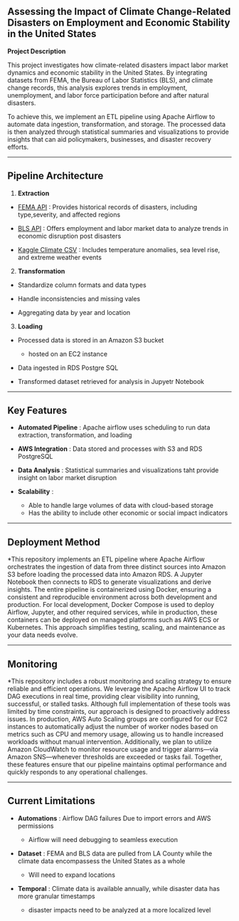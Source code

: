 Assessing the Impact of Climate Change-Related Disasters on Employment and Economic Stability in the United States
--

**Project Description**

This project investigates how climate-related disasters impact labor market dynamics and economic stability in the United States. By integrating datasets from FEMA, the Bureau of Labor Statistics (BLS), and climate change records, this analysis explores trends in employment, unemployment, and labor force participation before and after natural disasters.

To achieve this, we implement an ETL pipeline using Apache Airflow to automate data ingestion, transformation, and storage. The processed data is then analyzed through statistical summaries and visualizations to provide insights that can aid policymakers, businesses, and disaster recovery efforts.


*****

Pipeline Architecture
--

1. **Extraction**

* [FEMA API](https://www.fema.gov/about/openfema/data-sets) : Provides historical records of disasters, including type,severity, and affected regions
  
* [BLS API](https://www.bls.gov/developers/) : Offers employment and labor market data to analyze trends in economic disruption post disasters
  
* [Kaggle Climate CSV](https://www.kaggle.com/datasets?search=climate+change) : Includes temperature anomalies, sea level rise, and extreme weather events
  
  
2. **Transformation**
   
* Standardize column formats and data types
  
* Handle inconsistencies and missing vales

* Aggregating data by year and location
  

3. **Loading**
   
* Processed data is stored in an Amazon S3 bucket
  * hosted on an EC2 instance
 
* Data ingested in RDS Postgre SQL
  
* Transformed dataset retrieved for analysis in Jupyetr Notebook

*****

Key Features
--

* **Automated Pipeline** : Apache airflow uses scheduling to run data extraction, transformation, and loading

*  **AWS Integration** : Data stored and processes with S3 and RDS PostgreSQL

*  **Data Analysis** : Statistical summaries and visualizations taht provide insight on labor market disruption

* **Scalability** : 
  * Able to handle large volumes of data with cloud-based storage
  * Has the ability to include other economic or social impact indicators
 
*****

Deployment Method
--
*This repository implements an ETL pipeline where Apache Airflow orchestrates the ingestion of data from three distinct sources into Amazon S3 before loading the processed data into Amazon RDS. A Jupyter Notebook then connects to RDS to generate visualizations and derive insights. The entire pipeline is containerized using Docker, ensuring a consistent and reproducible environment across both development and production. For local development, Docker Compose is used to deploy Airflow, Jupyter, and other required services, while in production, these containers can be deployed on managed platforms such as AWS ECS or Kubernetes. This approach simplifies testing, scaling, and maintenance as your data needs evolve.


*****

Monitoring
--
*This repository includes a robust monitoring and scaling strategy to ensure reliable and efficient operations. We leverage the Apache Airflow UI to track DAG executions in real time, providing clear visibility into running, successful, or stalled tasks. Although full implementation of these tools was limited by time constraints, our approach is designed to proactively address issues. In production, AWS Auto Scaling groups are configured for our EC2 instances to automatically adjust the number of worker nodes based on metrics such as CPU and memory usage, allowing us to handle increased workloads without manual intervention. Additionally, we plan to utilize Amazon CloudWatch to monitor resource usage and trigger alarms—via Amazon SNS—whenever thresholds are exceeded or tasks fail. Together, these features ensure that our pipeline maintains optimal performance and quickly responds to any operational challenges.


*****

Current Limitations
--

* **Automations** : Airflow DAG failures Due to import errors and AWS permissions
  * Airflow will need debugging to seamless execution
    
* **Dataset** : FEMA and BLS data are pulled from LA County while the climate data encompassess the United States as a whole
  * Will need to expand locations
    
* **Temporal** : Climate data is available annually, while disaster data has more granular timestamps
  * disaster impacts need to be analyzed at a more localized level
